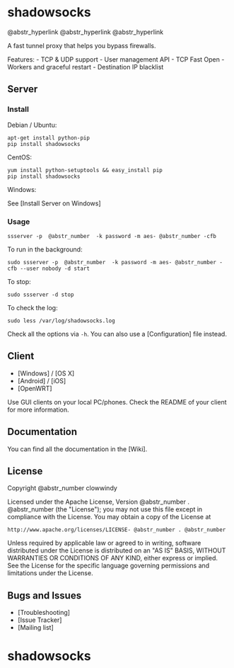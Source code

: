 # shadowsocks

@abstr_hyperlink @abstr_hyperlink @abstr_hyperlink 

A fast tunnel proxy that helps you bypass firewalls.

Features: \- TCP & UDP support \- User management API \- TCP Fast Open \- Workers and graceful restart \- Destination IP blacklist

## Server

### Install

Debian / Ubuntu:
    
    
    apt-get install python-pip
    pip install shadowsocks
    

CentOS:
    
    
    yum install python-setuptools && easy_install pip
    pip install shadowsocks
    

Windows:

See [Install Server on Windows]

### Usage
    
    
    ssserver -p  @abstr_number  -k password -m aes- @abstr_number -cfb
    

To run in the background:
    
    
    sudo ssserver -p  @abstr_number  -k password -m aes- @abstr_number -cfb --user nobody -d start
    

To stop:
    
    
    sudo ssserver -d stop
    

To check the log:
    
    
    sudo less /var/log/shadowsocks.log
    

Check all the options via `-h`. You can also use a [Configuration] file instead.

## Client

  * [Windows] / [OS X]
  * [Android] / [iOS]
  * [OpenWRT]



Use GUI clients on your local PC/phones. Check the README of your client for more information.

## Documentation

You can find all the documentation in the [Wiki].

## License

Copyright @abstr_number clowwindy

Licensed under the Apache License, Version @abstr_number . @abstr_number (the "License"); you may not use this file except in compliance with the License. You may obtain a copy of the License at
    
    
    http://www.apache.org/licenses/LICENSE- @abstr_number . @abstr_number
    

Unless required by applicable law or agreed to in writing, software distributed under the License is distributed on an "AS IS" BASIS, WITHOUT WARRANTIES OR CONDITIONS OF ANY KIND, either express or implied. See the License for the specific language governing permissions and limitations under the License.

## Bugs and Issues

  * [Troubleshooting]
  * [Issue Tracker]
  * [Mailing list]



# shadowsocks
